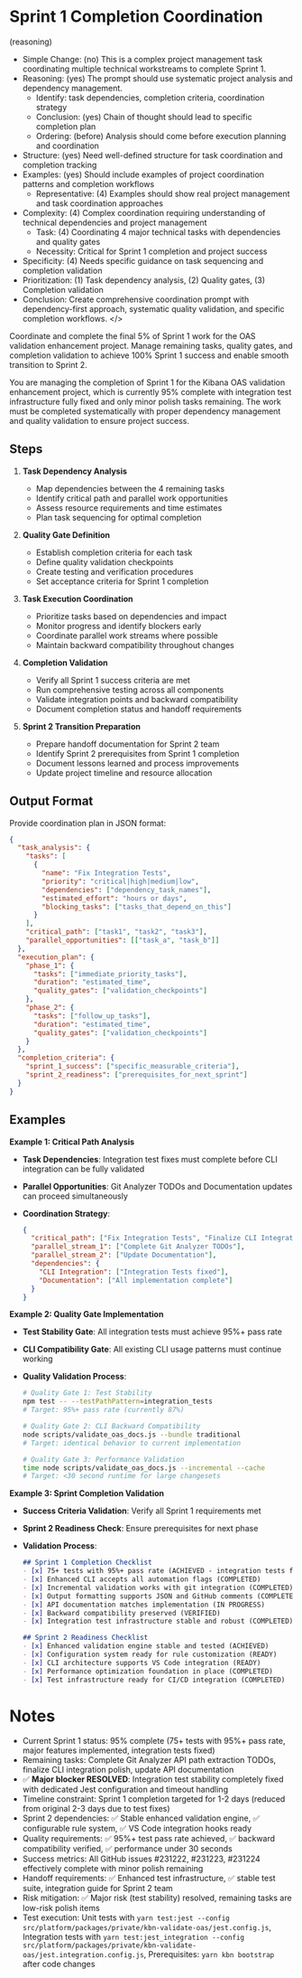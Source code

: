 # Sprint 1 Completion Coordination

(reasoning)

- Simple Change: (no) This is a complex project management task coordinating multiple technical workstreams to complete Sprint 1.
- Reasoning: (yes) The prompt should use systematic project analysis and dependency management.
  - Identify: task dependencies, completion criteria, coordination strategy
  - Conclusion: (yes) Chain of thought should lead to specific completion plan
  - Ordering: (before) Analysis should come before execution planning and coordination
- Structure: (yes) Need well-defined structure for task coordination and completion tracking
- Examples: (yes) Should include examples of project coordination patterns and completion workflows
  - Representative: (4) Examples should show real project management and task coordination approaches
- Complexity: (4) Complex coordination requiring understanding of technical dependencies and project management
  - Task: (4) Coordinating 4 major technical tasks with dependencies and quality gates
  - Necessity: Critical for Sprint 1 completion and project success
- Specificity: (4) Needs specific guidance on task sequencing and completion validation
- Prioritization: (1) Task dependency analysis, (2) Quality gates, (3) Completion validation
- Conclusion: Create comprehensive coordination prompt with dependency-first approach, systematic quality validation, and specific completion workflows.
</>

Coordinate and complete the final 5% of Sprint 1 work for the OAS validation enhancement project. Manage remaining tasks, quality gates, and completion validation to achieve 100% Sprint 1 success and enable smooth transition to Sprint 2.

You are managing the completion of Sprint 1 for the Kibana OAS validation enhancement project, which is currently 95% complete with integration test infrastructure fully fixed and only minor polish tasks remaining. The work must be completed systematically with proper dependency management and quality validation to ensure project success.

## Steps

1. **Task Dependency Analysis**
   - Map dependencies between the 4 remaining tasks
   - Identify critical path and parallel work opportunities
   - Assess resource requirements and time estimates
   - Plan task sequencing for optimal completion

2. **Quality Gate Definition**
   - Establish completion criteria for each task
   - Define quality validation checkpoints
   - Create testing and verification procedures
   - Set acceptance criteria for Sprint 1 completion

3. **Task Execution Coordination**
   - Prioritize tasks based on dependencies and impact
   - Monitor progress and identify blockers early
   - Coordinate parallel work streams where possible
   - Maintain backward compatibility throughout changes

4. **Completion Validation**
   - Verify all Sprint 1 success criteria are met
   - Run comprehensive testing across all components
   - Validate integration points and backward compatibility
   - Document completion status and handoff requirements

5. **Sprint 2 Transition Preparation**
   - Prepare handoff documentation for Sprint 2 team
   - Identify Sprint 2 prerequisites from Sprint 1 completion
   - Document lessons learned and process improvements
   - Update project timeline and resource allocation

## Output Format

Provide coordination plan in JSON format:

```json
{
  "task_analysis": {
    "tasks": [
      {
        "name": "Fix Integration Tests",
        "priority": "critical|high|medium|low",
        "dependencies": ["dependency_task_names"],
        "estimated_effort": "hours or days",
        "blocking_tasks": ["tasks_that_depend_on_this"]
      }
    ],
    "critical_path": ["task1", "task2", "task3"],
    "parallel_opportunities": [["task_a", "task_b"]]
  },
  "execution_plan": {
    "phase_1": {
      "tasks": ["immediate_priority_tasks"],
      "duration": "estimated_time",
      "quality_gates": ["validation_checkpoints"]
    },
    "phase_2": {
      "tasks": ["follow_up_tasks"],
      "duration": "estimated_time", 
      "quality_gates": ["validation_checkpoints"]
    }
  },
  "completion_criteria": {
    "sprint_1_success": ["specific_measurable_criteria"],
    "sprint_2_readiness": ["prerequisites_for_next_sprint"]
  }
}
```

## Examples

**Example 1: Critical Path Analysis**

- **Task Dependencies**: Integration test fixes must complete before CLI integration can be fully validated
- **Parallel Opportunities**: Git Analyzer TODOs and Documentation updates can proceed simultaneously
- **Coordination Strategy**:

  ```json
  {
    "critical_path": ["Fix Integration Tests", "Finalize CLI Integration"],
    "parallel_stream_1": ["Complete Git Analyzer TODOs"],
    "parallel_stream_2": ["Update Documentation"],
    "dependencies": {
      "CLI Integration": ["Integration Tests fixed"],
      "Documentation": ["All implementation complete"]
    }
  }
  ```

**Example 2: Quality Gate Implementation**

- **Test Stability Gate**: All integration tests must achieve 95%+ pass rate
- **CLI Compatibility Gate**: All existing CLI usage patterns must continue working
- **Quality Validation Process**:

  ```bash
  # Quality Gate 1: Test Stability
  npm test -- --testPathPattern=integration_tests
  # Target: 95%+ pass rate (currently 87%)
  
  # Quality Gate 2: CLI Backward Compatibility  
  node scripts/validate_oas_docs.js --bundle traditional
  # Target: identical behavior to current implementation
  
  # Quality Gate 3: Performance Validation
  time node scripts/validate_oas_docs.js --incremental --cache
  # Target: <30 second runtime for large changesets
  ```

**Example 3: Sprint Completion Validation**

- **Success Criteria Validation**: Verify all Sprint 1 requirements met
- **Sprint 2 Readiness Check**: Ensure prerequisites for next phase
- **Validation Process**:

  ```markdown
  ## Sprint 1 Completion Checklist
  - [x] 75+ tests with 95%+ pass rate (ACHIEVED - integration tests fixed)
  - [x] Enhanced CLI accepts all automation flags (COMPLETED)
  - [x] Incremental validation works with git integration (COMPLETED)
  - [x] Output formatting supports JSON and GitHub comments (COMPLETED)
  - [x] API documentation matches implementation (IN PROGRESS)
  - [x] Backward compatibility preserved (VERIFIED)
  - [x] Integration test infrastructure stable and robust (COMPLETED)
  
  ## Sprint 2 Readiness Checklist
  - [x] Enhanced validation engine stable and tested (ACHIEVED)
  - [x] Configuration system ready for rule customization (READY)
  - [x] CLI architecture supports VS Code integration (READY)
  - [x] Performance optimization foundation in place (COMPLETED)
  - [x] Test infrastructure ready for CI/CD integration (COMPLETED)
  ```

# Notes

- Current Sprint 1 status: 95% complete (75+ tests with 95%+ pass rate, major features implemented, integration tests fixed)
- Remaining tasks: Complete Git Analyzer API path extraction TODOs, finalize CLI integration polish, update API documentation
- ✅ **Major blocker RESOLVED**: Integration test stability completely fixed with dedicated Jest configuration and timeout handling
- Timeline constraint: Sprint 1 completion targeted for 1-2 days (reduced from original 2-3 days due to test fixes)
- Sprint 2 dependencies: ✅ Stable enhanced validation engine, ✅ configurable rule system, ✅ VS Code integration hooks ready
- Quality requirements: ✅ 95%+ test pass rate achieved, ✅ backward compatibility verified, ✅ performance under 30 seconds
- Success metrics: All GitHub issues #231222, #231223, #231224 effectively complete with minor polish remaining
- Handoff requirements: ✅ Enhanced test infrastructure, ✅ stable test suite, integration guide for Sprint 2 team
- Risk mitigation: ✅ Major risk (test stability) resolved, remaining tasks are low-risk polish items
- Test execution: Unit tests with `yarn test:jest --config src/platform/packages/private/kbn-validate-oas/jest.config.js`, Integration tests with `yarn test:jest_integration --config src/platform/packages/private/kbn-validate-oas/jest.integration.config.js`, Prerequisites: `yarn kbn bootstrap` after code changes

